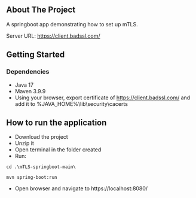## About The Project

A springboot app demonstrating how to set up mTLS.

Server URL: https://client.badssl.com/

## Getting Started

### Dependencies

* Java 17
* Maven 3.9.9
* Using your browser, export certificate of https://client.badssl.com/ and add it to %JAVA_HOME%\lib\security\cacerts

## How to run the application

* Download the project
* Unzip it
* Open terminal in the folder created
* Run:
```
cd .\mTLS-springboot-main\

mvn spring-boot:run
```
* Open browser and navigate to https://localhost:8080/
